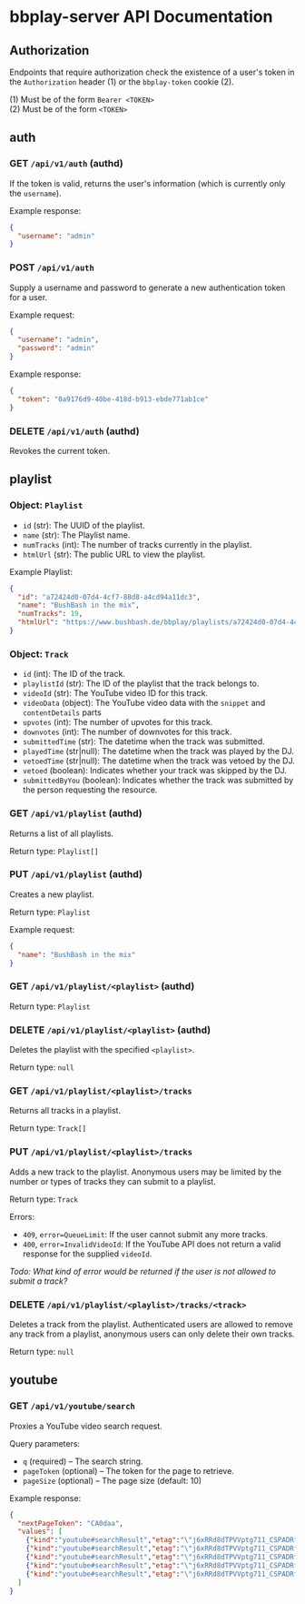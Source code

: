 # bbplay-server API Documentation

## Authorization

Endpoints that require authorization check the existence of a user's
token in the `Authorization` header (1) or the `bbplay-token` cookie (2).

(1) Must be of the form `Bearer <TOKEN>`  
(2) Must be of the form `<TOKEN>`

## auth

### GET `/api/v1/auth` (authd)

If the token is valid, returns the user's information
(which is currently only the `username`).

Example response:

```json
{
  "username": "admin"
}
```

### POST `/api/v1/auth`

Supply a username and password to generate a new authentication token for
a user.

Example request:

```json
{
  "username": "admin",
  "password": "admin"
}
```

Example response:

```json
{
  "token": "0a9176d9-40be-418d-b913-ebde771ab1ce"
}
```

### DELETE `/api/v1/auth` (authd)

Revokes the current token.

## playlist

### Object: `Playlist`

* `id` (str): The UUID of the playlist.
* `name` (str): The Playlist name.
* `numTracks` (int): The number of tracks currently in the playlist.
* `htmlUrl` (str): The public URL to view the playlist.

Example Playlist:

```json
{
  "id": "a72424d0-07d4-4cf7-88d8-a4cd94a11dc3",
  "name": "BushBash in the mix",
  "numTracks": 19,
  "htmlUrl": "https://www.bushbash.de/bbplay/playlists/a72424d0-07d4-4cf7-88d8-a4cd94a11dc3"
}
```

### Object: `Track`

* `id` (int): The ID of the track.
* `playlistId` (str): The ID of the playlist that the track belongs to.
* `videoId` (str): The YouTube video ID for this track.
* `videoData` (object): The YouTube video data with the `snippet` and
  `contentDetails` parts
* `upvotes` (int): The number of upvotes for this track.
* `downvotes` (int): The number of downvotes for this track.
* `submittedTime` (str): The datetime when the track was submitted.
* `playedTime` (str|null): The datetime when the track was played by the DJ.
* `vetoedTime` (str|null): The datetime when the track was vetoed by the DJ.
* `vetoed` (boolean): Indicates whether your track was skipped by the DJ.
* `submittedByYou` (boolean): Indicates whether the track was submitted by
  the person requesting the resource.

### GET `/api/v1/playlist` (authd)

Returns a list of all playlists.

Return type: `Playlist[]`

### PUT `/api/v1/playlist` (authd)

Creates a new playlist.

Return type: `Playlist`

Example request:

```json
{
  "name": "BushBash in the mix"
}
```

### GET `/api/v1/playlist/<playlist>` (authd)

Return type: `Playlist`

### DELETE `/api/v1/playlist/<playlist>` (authd)

Deletes the playlist with the specified `<playlist>`.

Return type: `null`

### GET `/api/v1/playlist/<playlist>/tracks`

Returns all tracks in a playlist.

Return type: `Track[]`

### PUT `/api/v1/playlist/<playlist>/tracks`

Adds a new track to the playlist. Anonymous users may be limited by the number
or types of tracks they can submit to a playlist.

Return type: `Track`

Errors:

* `409`, `error=QueueLimit`: If the user cannot submit any more tracks.
* `400`, `error=InvalidVideoId`: If the YouTube API does not return a valid
  response for the supplied `videoId`.

*Todo: What kind of error would be returned if the user is not allowed to submit a track?*

### DELETE `/api/v1/playlist/<playlist>/tracks/<track>`

Deletes a track from the playlist. Authenticated users are allowed to remove
any track from a playlist, anonymous users can only delete their own tracks.

Return type: `null`

## youtube

### GET `/api/v1/youtube/search`

Proxies a YouTube video search request.

Query parameters:

* `q` (required) &ndash; The search string.
* `pageToken` (optional) &ndash; The token for the page to retrieve.
* `pageSize` (optional) &ndash; The page size (default: 10)

Example response:

```json
{
  "nextPageToken": "CA0daa",
  "values": [
    {"kind":"youtube#searchResult","etag":"\"j6xRRd8dTPVVptg711_CSPADRfg/k1MIvVz0dChH9AAb_oDPeh3_czU\"","id":{"kind":"youtube#video","videoId":"0uyLRPmmYPk"},"snippet":{"publishedAt":"2019-12-08T13:00:01.000Z","channelId":"UCq8up0Ew9K0IiRxbz75BZsg","title":"A Complete Beginner&#39;s Guide To League of Legends","description":"We upload a TON of useful and informative guides on our website over at https://www.proguides.com/yt Whether you're a beginner or a veteran, Proguides will ...","thumbnails":{"default":{"url":"https://i.ytimg.com/vi/0uyLRPmmYPk/default.jpg","width":120,"height":90},"medium":{"url":"https://i.ytimg.com/vi/0uyLRPmmYPk/mqdefault.jpg","width":320,"height":180},"high":{"url":"https://i.ytimg.com/vi/0uyLRPmmYPk/hqdefault.jpg","width":480,"height":360}},"channelTitle":"ProGuides Challenger League of Legends Guides","liveBroadcastContent":"none"}},
    {"kind":"youtube#searchResult","etag":"\"j6xRRd8dTPVVptg711_CSPADRfg/DkWi-5pFK8xbcKnexAqBOT8S1XY\"","id":{"kind":"youtube#video","videoId":"btB28MdMfw0"},"snippet":{"publishedAt":"2019-12-08T11:51:15.000Z","channelId":"UCWVz07amFIiK8n1HwiJmU1A","title":"INCREDIBLE MOMENTS in the League of Legends","description":"INCREDIBLE MOMENTS in the League of Legends ❤ FB: https://www.facebook.com/LongAK1005/ Gmail: longak1005@gmail.com ❤ Credits: ...","thumbnails":{"default":{"url":"https://i.ytimg.com/vi/btB28MdMfw0/default.jpg","width":120,"height":90},"medium":{"url":"https://i.ytimg.com/vi/btB28MdMfw0/mqdefault.jpg","width":320,"height":180},"high":{"url":"https://i.ytimg.com/vi/btB28MdMfw0/hqdefault.jpg","width":480,"height":360}},"channelTitle":"Sara LoL","liveBroadcastContent":"none"}},
    {"kind":"youtube#searchResult","etag":"\"j6xRRd8dTPVVptg711_CSPADRfg/PwcfIwNfJDEUMH4OhVVytc3M6R4\"","id":{"kind":"youtube#channel","channelId":"UC2t5bjwHdUX4vM2g8TRDq5g"},"snippet":{"publishedAt":"2009-02-09T20:19:08.000Z","channelId":"UC2t5bjwHdUX4vM2g8TRDq5g","title":"League of Legends","description":"Recently recognized as the most played video game in the world—100 million play every month—League of Legends® is a multiplayer online battle arena ...","thumbnails":{"default":{"url":"https://yt3.ggpht.com/-AEerXPqHm3M/AAAAAAAAAAI/AAAAAAAAAAA/S8WpkwxItLQ/s88-c-k-no-mo-rj-c0xffffff/photo.jpg"},"medium":{"url":"https://yt3.ggpht.com/-AEerXPqHm3M/AAAAAAAAAAI/AAAAAAAAAAA/S8WpkwxItLQ/s240-c-k-no-mo-rj-c0xffffff/photo.jpg"},"high":{"url":"https://yt3.ggpht.com/-AEerXPqHm3M/AAAAAAAAAAI/AAAAAAAAAAA/S8WpkwxItLQ/s800-c-k-no-mo-rj-c0xffffff/photo.jpg"}},"channelTitle":"League of Legends","liveBroadcastContent":"upcoming"}},
    {"kind":"youtube#searchResult","etag":"\"j6xRRd8dTPVVptg711_CSPADRfg/RlUC4Ecj-_ZbKOkhXkomemOb_n0\"","id":{"kind":"youtube#video","videoId":"PUzta_hm238"},"snippet":{"publishedAt":"2019-12-07T17:15:10.000Z","channelId":"UCNAf1k0yIjyGu3k9BwAg3lg","title":"Calvert-Lewin&#39;s brace stuns Chelsea💥 | Everton 3-1 Chelsea | Premier League Highlights","description":"SUBSCRIBE ▻ http://bit.ly/SSFootballSub PREMIER LEAGUE HIGHLIGHTS ▻ http://bit.ly/SkySportsPLHighlights Dominic Calvert-Lewin's double gave Duncan ...","thumbnails":{"default":{"url":"https://i.ytimg.com/vi/PUzta_hm238/default.jpg","width":120,"height":90},"medium":{"url":"https://i.ytimg.com/vi/PUzta_hm238/mqdefault.jpg","width":320,"height":180},"high":{"url":"https://i.ytimg.com/vi/PUzta_hm238/hqdefault.jpg","width":480,"height":360}},"channelTitle":"Sky Sports Football","liveBroadcastContent":"none"}},
    {"kind":"youtube#searchResult","etag":"\"j6xRRd8dTPVVptg711_CSPADRfg/HgdL8NG7Hp8Lsq3gwTfqv95H2oE\"","id":{"kind":"youtube#video","videoId":"SW8DUz4BpF0"},"snippet":{"publishedAt":"2019-12-08T12:57:27.000Z","channelId":"UCHOgFpGQ1DG-PmzWVhPA_Jg","title":"MI-AM LUAT ANTRENOR LA WEEKEND LEAGUE pe FIFA 20 !","description":"Donatii AICI (apari pe ecran): https://www.tipeeestream.com/dizomania/donation ➥Moderatorul este 10 EURO ➥Promovarea este 10 EURO (Doar la canale de ...","thumbnails":{"default":{"url":"https://i.ytimg.com/vi/SW8DUz4BpF0/default_live.jpg","width":120,"height":90},"medium":{"url":"https://i.ytimg.com/vi/SW8DUz4BpF0/mqdefault_live.jpg","width":320,"height":180},"high":{"url":"https://i.ytimg.com/vi/SW8DUz4BpF0/hqdefault_live.jpg","width":480,"height":360}},"channelTitle":"Dizomania","liveBroadcastContent":"live"}}
  ]
}
```
